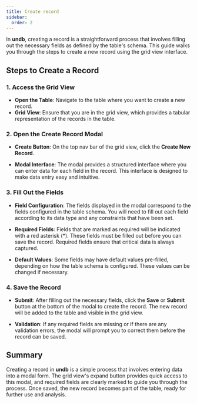 ```yaml
---
title: Create record
sidebar:
  order: 2
---
```


In **undb**, creating a record is a straightforward process that involves filling out the necessary fields as defined by the table's schema. This guide walks you through the steps to create a new record using the grid view interface.

## Steps to Create a Record

### 1. Access the Grid View

- **Open the Table**: Navigate to the table where you want to create a new record.
- **Grid View**: Ensure that you are in the grid view, which provides a tabular representation of the records in the table.

### 2. Open the Create Record Modal

- **Create Button**: On the top nav bar of the grid view, click the **Create New Record**.

- **Modal Interface**: The modal provides a structured interface where you can enter data for each field in the record. This interface is designed to make data entry easy and intuitive.

### 3. Fill Out the Fields

- **Field Configuration**: The fields displayed in the modal correspond to the fields configured in the table schema. You will need to fill out each field according to its data type and any constraints that have been set.

- **Required Fields**: Fields that are marked as required will be indicated with a red asterisk (\*). These fields must be filled out before you can save the record. Required fields ensure that critical data is always captured.

- **Default Values**: Some fields may have default values pre-filled, depending on how the table schema is configured. These values can be changed if necessary.

### 4. Save the Record

- **Submit**: After filling out the necessary fields, click the **Save** or **Submit** button at the bottom of the modal to create the record. The new record will be added to the table and visible in the grid view.

- **Validation**: If any required fields are missing or if there are any validation errors, the modal will prompt you to correct them before the record can be saved.

## Summary

Creating a record in **undb** is a simple process that involves entering data into a modal form. The grid view's expand button provides quick access to this modal, and required fields are clearly marked to guide you through the process. Once saved, the new record becomes part of the table, ready for further use and analysis.
